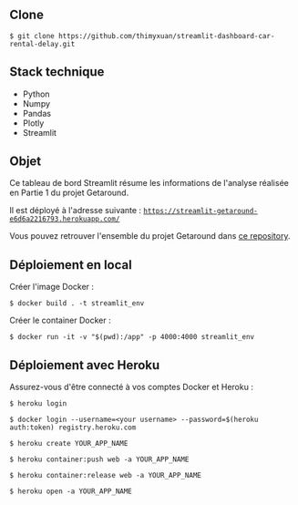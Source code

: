 ## Clone

```$ git clone https://github.com/thimyxuan/streamlit-dashboard-car-rental-delay.git```

## Stack technique

- Python
- Numpy
- Pandas
- Plotly
- Streamlit

## Objet

Ce tableau de bord Streamlit résume les informations de l'analyse réalisée en Partie 1 du projet Getaround.

Il est déployé à l'adresse suivante : 
[`https://streamlit-getaround-e6d6a2216793.herokuapp.com/`](https://streamlit-getaround-e6d6a2216793.herokuapp.com/)

Vous pouvez retrouver l'ensemble du projet Getaround dans [ce repository](https://github.com/thimyxuan/car-rental-delay-analysis).

## Déploiement en local

Créer l'image Docker :

```$ docker build . -t streamlit_env```

Créer le container Docker : 

```$ docker run -it -v "$(pwd):/app" -p 4000:4000 streamlit_env```

## Déploiement avec Heroku

Assurez-vous d'être connecté à vos comptes Docker et Heroku : 

```$ heroku login```

```$ docker login --username=<your username> --password=$(heroku auth:token) registry.heroku.com```

```$ heroku create YOUR_APP_NAME```

```$ heroku container:push web -a YOUR_APP_NAME```

```$ heroku container:release web -a YOUR_APP_NAME```

```$ heroku open -a YOUR_APP_NAME```